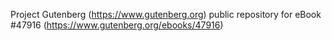 Project Gutenberg (https://www.gutenberg.org) public repository for eBook #47916 (https://www.gutenberg.org/ebooks/47916)
